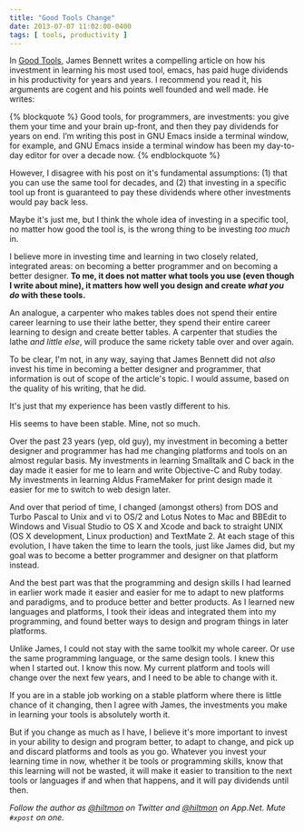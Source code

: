 ```yaml
---
title: "Good Tools Change"
date: 2013-07-07 11:02:00-0400
tags: [ tools, productivity ]
---
```


In [Good Tools](http://www.b-list.org/weblog/2013/apr/05/good-tools/), James Bennett writes a compelling article on how his investment in learning his most used tool, emacs, has paid huge dividends in his productivity for years and years. I recommend you read it, his arguments are cogent and his points well founded and well made. He writes:

{% blockquote %}
Good tools, for programmers, are investments: you give them your time and your brain up-front, and then they pay dividends for years on end. I’m writing this post in GNU Emacs inside a terminal window, for example, and GNU Emacs inside a terminal window has been my day-to-day editor for over a decade now.
{% endblockquote %}

However, I disagree with his post on it's fundamental assumptions: (1) that you can use the same tool for decades, and (2) that investing in a specific tool up front is guaranteed to pay these dividends where other investments would pay back less.

Maybe it's just me, but I think the whole idea of investing in a specific tool, no matter how good the tool is, is the wrong thing to be investing *too much* in.

I believe more in investing time and learning in two closely related, integrated areas: on becoming a better programmer and on becoming a better designer. **To me, it does not matter what tools you use (even though I write about mine), it matters how well you design and create *what you do* with these tools.**

An analogue, a carpenter who makes tables does not spend their entire career learning to use their lathe better, they spend their entire career learning to design and create better tables. A carpenter that studies the lathe *and little else*, will produce the same rickety table over and over again.

To be clear, I'm not, in any way, saying that James Bennett did not *also* invest his time in becoming a better designer and programmer, that information is out of scope of the article's topic. I would assume, based on the quality of his writing, that he did.

It's just that my experience has been vastly different to his.

His seems to have been stable. Mine, not so much.

Over the past 23 years (yep, old guy), my investment in becoming a better designer and programmer has had me changing platforms and tools on an almost regular basis. My investments in learning Smalltalk and C back in the day made it easier for me to learn and write Objective-C and Ruby today. My investments in learning Aldus FrameMaker for print design made it easier for me to switch to web design later.

And over that period of time, I changed (amongst others) from DOS and Turbo Pascal to Unix and vi to OS/2 and Lotus Notes to Mac and BBEdit to Windows and Visual Studio to OS X and Xcode and back to straight UNIX (OS X development, Linux production) and TextMate 2. At each stage of this evolution, I have taken the time to learn the tools, just like James did, but my goal was to become a better programmer and designer on that platform instead.

And the best part was that the programming and design skills I had learned in earlier work made it easier and easier for me to adapt to new platforms and paradigms, and to produce better and better products. As I learned new languages and platforms, I took their ideas and integrated them into my programming, and found better ways to design and program things in later platforms.

Unlike James, I could not stay with the same toolkit my whole career. Or use the same programming language, or the same design tools. I knew this when I started out. I know this now. My current platform and tools will change over the next few years, and I need to be able to change with it.

If you are in a stable job working on a stable platform where there is little chance of it changing, then I agree with James, the investments you make in learning your tools is absolutely worth it.

But if you change as much as I have, I believe it's more important to invest in your ability to design and program better, to adapt to change, and pick up and discard platforms and tools as you go. Whatever you invest your learning time in now, whether it be tools or programming skills, know that this learning will not be wasted, it will make it easier to transition to the next tools or languages if and when that happens, and it will pay dividends until then.

*Follow the author as [@hiltmon](https://twitter.com/hiltmon) on Twitter and [@hiltmon](http://alpha.app.net/hiltmon) on App.Net. Mute `#xpost` on one.*

